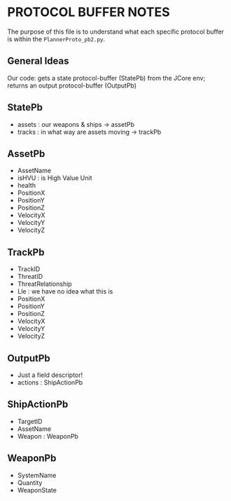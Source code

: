 # PROTOCOL BUFFER NOTES
The purpose of this file is to understand what each specific protocol buffer is within the `PlannerProto_pb2.py`.

## General Ideas
Our code: gets a state protocol-buffer (StatePb) from the JCore env;  
returns an output protocol-buffer (OutputPb)  

## StatePb
- assets : our weapons & ships -> assetPb
- tracks : in what way are assets moving -> trackPb

## AssetPb
- AssetName
- isHVU : is High Value Unit
- health
- PositionX
- PositionY
- PositionZ
- VelocityX
- VelocityY
- VelocityZ

## TrackPb
- TrackID
- ThreatID
- ThreatRelationship
- Lle : we have no idea what this is
- PositionX
- PositionY
- PositionZ
- VelocityX
- VelocityY
- VelocityZ

## OutputPb
- Just a field descriptor!
- actions : ShipActionPb

## ShipActionPb
- TargetID
- AssetName
- Weapon : WeaponPb

## WeaponPb
- SystemName
- Quantity
- WeaponState
